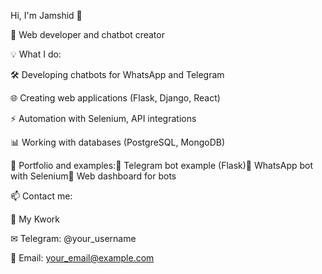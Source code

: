 Hi, I'm Jamshid 👋

🚀 Web developer and chatbot creator

💡 What I do:

🛠 Developing chatbots for WhatsApp and Telegram

🌐 Creating web applications (Flask, Django, React)

⚡ Automation with Selenium, API integrations

📊 Working with databases (PostgreSQL, MongoDB)

📂 Portfolio and examples:🔹 Telegram bot example (Flask)🔹 WhatsApp bot with Selenium🔹 Web dashboard for bots

📫 Contact me:

💼 My Kwork

✉ Telegram: @your_username

📧 Email: your_email@example.com

